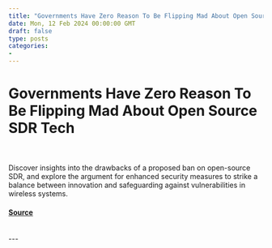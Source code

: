 ```yaml
---
title: "Governments Have Zero Reason To Be Flipping Mad About Open Source SDR Tech"
date: Mon, 12 Feb 2024 00:00:00 GMT
draft: false
type: posts
categories: 
- 
---
```

# Governments Have Zero Reason To Be Flipping Mad About Open Source SDR Tech

<br/>

<br/>
Discover insights into the drawbacks of a proposed ban on open-source SDR, and explore the argument for enhanced security measures to strike a balance between innovation and safeguarding against vulnerabilities in wireless systems.

#### [Source](https://www.greynoise.io/blog/governments-have-zero-reason-to-be-flipping-mad-about-open-source-sdr-tech)

<br/>
---
